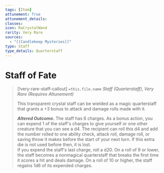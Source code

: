 ```yaml
---
tags: [Item]
attunement: True
attunement_details: 
classes: 
icon: RaCrystalWand
rarity: Very Rare
sources:
  - "[[Candlekeep Mysteries]]"
type: Staff
type_details: Quarterstaff
---
```

# Staff of Fate
>[!very-rare-staff-callout] `=this.file.name`
>*Staff (Quarterstaff), Very Rare (Requires Attunement)*
>
>This transparent crystal staff can be wielded as a magic quarterstaff that grants a +3 bonus to attack and damage rolls made with it.
>
>***Altered Outcome.*** The staff has 6 charges. As a bonus action, you can expend 1 of the staff's charges to give yourself or one other creature that you can see a d4. The recipient can roll this d4 and add the number rolled to one ability check, attack roll, damage roll, or saving throw it makes before the start of your next turn. If this extra die is not used before then, it is lost.  
>If you expend the staff's last charge, roll a d20. On a roll of 9 or lower, the staff becomes a nonmagical quarterstaff that breaks the first time it scores a hit and deals damage. On a roll of 10 or higher, the staff regains 1d6 of its expended charges.
>
>
